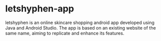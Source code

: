 # letshyphen-app
letshyphen is an online skincare shopping android app developed using Java and Android Studio. The app is based on an existing website of the same name, aiming to replicate and enhance its features.
